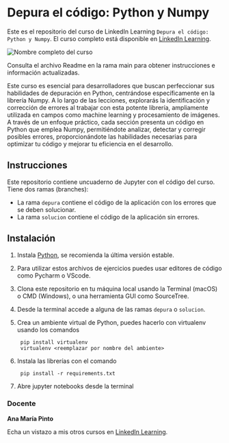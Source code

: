 # Depura el código: Python y Numpy

Este es el repositorio del curso de LinkedIn Learning `Depura el código: Python y Numpy`. El curso completo está disponible en [LinkedIn Learning][lil-course-url].

![Nombre completo del curso][lil-thumbnail-url] 

Consulta el archivo Readme en la rama main para obtener instrucciones e información actualizadas.

Este curso es esencial para desarrolladores que buscan perfeccionar sus habilidades de depuración en Python, centrándose específicamente en la librería Numpy. A lo largo de las lecciones, explorarás la identificación y corrección de errores al trabajar con esta potente librería, ampliamente utilizada en campos como machine learning y procesamiento de imágenes. A través de un enfoque práctico, cada sección presenta un código en Python que emplea Numpy, permitiéndote analizar, detectar y corregir posibles errores, proporcionándote las habilidades necesarias para optimizar tu código y mejorar tu eficiencia en el desarrollo.


## Instrucciones
Este repositorio contiene uncuaderno de Jupyter con el código del curso. Tiene dos ramas (branches): 

 * La rama `depura` contiene el código de la aplicación con los errores que se deben solucionar.
 * La rama `solucion` contiene el código de la aplicación sin errores.

## Instalación
1. Instala [Python](https://www.python.org/downloads/), se recomienda la última versión estable.
2. Para utilizar estos archivos de ejercicios puedes usar editores de código como Pycharm o VScode.
3. Clona este repositorio en tu máquina local usando la Terminal (macOS) o CMD (Windows), o una herramienta GUI como SourceTree.
4. Desde la terminal accede a alguna de las ramas `depura` o `solucion`.
5. Crea un ambiente virtual de Python, puedes hacerlo con virtualenv usando los comandos

		pip install virtualenv
		virtualenv <reemplazar por nombre del ambiente>

7. Instala las librerías con el comando

		pip install -r requirements.txt

8. Abre jupyter notebooks desde la terminal

### Docente

**Ana María Pinto**

Echa un vistazo a mis otros cursos en [LinkedIn Learning](https://www.linkedin.com/learning/instructors/ana-maria-pinto).

[0]: # (Replace these placeholder URLs with actual course URLs)
[lil-course-url]: https://www.linkedin.com/learning/depura-el-codigo-python-y-numpy/
[lil-thumbnail-url]: https://media.licdn.com/dms/image/D4D0DAQE3Fw2SawzETw/learning-public-crop_675_1200/0/1719390491297?e=2147483647&v=beta&t=XRN09EILeMShHlqxao0nsKIBWRIH-E0pTC_Zq-3FhxU
[1]: # (End of ES-Instruction ###############################################################################################)

